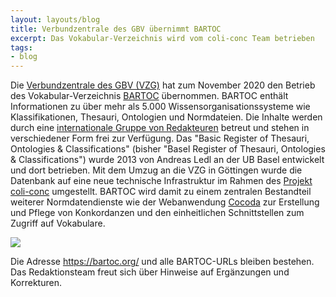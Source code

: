 ```yaml
---
layout: layouts/blog
title: Verbundzentrale des GBV übernimmt BARTOC
excerpt: Das Vokabular-Verzeichnis wird vom coli-conc Team betrieben
tags:
- blog
---
```


Die [Verbundzentrale des GBV (VZG)](https://www.gbv.de) hat zum November 2020 den Betrieb des Vokabular-Verzeichnis [BARTOC](https://bartoc.org/) übernommen. BARTOC enthält Informationen zu über mehr als 5.000 Wissensorganisationssysteme wie Klassifikationen, Thesauri, Ontologien und Normdateien. Die Inhalte werden durch eine [internationale Gruppe von Redakteuren](https://bartoc.org/contact) betreut und stehen in verschiedener Form frei zur Verfügung. Das "Basic Register of Thesauri, Ontologies & Classifications" (bisher "Basel Register of Thesauri, Ontologies & Classifications") wurde 2013 von Andreas Ledl an der UB Basel entwickelt und dort betrieben. Mit dem Umzug an die VZG in Göttingen wurde die Datenbank auf eine neue technische Infrastruktur im Rahmen des [Projekt coli-conc](https://coli-conc.gbv.de/) umgestellt. BARTOC wird damit zu einem zentralen Bestandteil weiterer Normdatendienste wie der Webanwendung [Cocoda](https://coli-conc.gbv.de/de/cocoda/) zur Erstellung und Pflege von Konkordanzen und den einheitlichen Schnittstellen zum Zugriff auf Vokabulare.

[![](https://bartoc.org/img/bartoc-logo.svg)](https://bartoc.org/)

Die Adresse <https://bartoc.org/> und alle BARTOC-URLs bleiben bestehen. Das Redaktionsteam freut sich über Hinweise auf Ergänzungen und Korrekturen.
